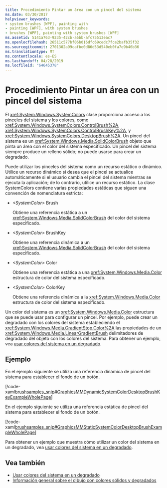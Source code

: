 ```yaml
---
title: Procedimiento Pintar un área con un pincel del sistema
ms.date: 03/30/2017
helpviewer_keywords:
- system brushes [WPF], painting with
- painting [WPF], with system brushes
- brushes [WPF], painting with system brushes [WPF]
ms.assetid: 5141a763-9235-42cb-a6bb-afc75513eac7
ms.openlocfilehash: 26511c577bf06b016dfc69cedc7fce2bafb35f32
ms.sourcegitcommit: 2701302a99cafbe0d86d53d540eb0fa7e9b46b36
ms.translationtype: MT
ms.contentlocale: es-ES
ms.lasthandoff: 04/28/2019
ms.locfileid: "64645378"
---
```

# <a name="how-to-paint-an-area-with-a-system-brush"></a>Procedimiento Pintar un área con un pincel del sistema
El <xref:System.Windows.SystemColors> clase proporciona acceso a los pinceles del sistema y los colores, como <xref:System.Windows.SystemColors.ControlBrush%2A>, <xref:System.Windows.SystemColors.ControlBrushKey%2A>, y <xref:System.Windows.SystemColors.DesktopBrush%2A>. Un pincel del sistema es un <xref:System.Windows.Media.SolidColorBrush> objeto que pinta un área con el color del sistema especificado. Un pincel del sistema siempre produce un relleno sólido; no puede usarse para crear un degradado.  
  
 Puede utilizar los pinceles del sistema como un recurso estático o dinámico. Utilice un recurso dinámico si desea que el pincel se actualice automáticamente si el usuario cambia el pincel del sistema mientras se ejecuta la aplicación; de lo contrario, utilice un recurso estático. La clase SystemColors contiene varias propiedades estáticas que siguen una convención de nomenclatura estricta:  
  
- *\<SystemColor>* Brush  
  
     Obtiene una referencia estática a un <xref:System.Windows.Media.SolidColorBrush> del color del sistema especificado.  
  
- *\<SystemColor>* BrushKey  
  
     Obtiene una referencia dinámica a un <xref:System.Windows.Media.SolidColorBrush> del color del sistema especificado.  
  
- *\<SystemColor>* Color  
  
     Obtiene una referencia estática a una <xref:System.Windows.Media.Color> estructura de color del sistema especificado.  
  
- *\<SystemColor>* ColorKey  
  
     Obtiene una referencia dinámica a la <xref:System.Windows.Media.Color> estructura de color del sistema especificado.  
  
 Un color del sistema es un <xref:System.Windows.Media.Color> estructura que se puede usar para configurar un pincel. Por ejemplo, puede crear un degradado con los colores del sistema estableciendo el <xref:System.Windows.Media.GradientStop.Color%2A> las propiedades de un <xref:System.Windows.Media.LinearGradientBrush> delimitadores de degradado del objeto con los colores del sistema. Para obtener un ejemplo, vea [usar colores del sistema en un degradado](how-to-use-system-colors-in-a-gradient.md).  
  
## <a name="example"></a>Ejemplo  
 En el ejemplo siguiente se utiliza una referencia dinámica de pincel del sistema para establecer el fondo de un botón.  
  
 [!code-xaml[brushsamples_snip#GraphicsMMDynamicSystemColorDesktopBrushKeyExampleWholePage](~/samples/snippets/csharp/VS_Snippets_Wpf/brushsamples_snip/CS/DynamicSystemBrushExample.xaml#graphicsmmdynamicsystemcolordesktopbrushkeyexamplewholepage)]  
  
 En el ejemplo siguiente se utiliza una referencia estática de pincel del sistema para establecer el fondo de un botón.  
  
 [!code-xaml[brushsamples_snip#GraphicsMMStaticSystemColorDesktopBrushExampleWholePage](~/samples/snippets/csharp/VS_Snippets_Wpf/brushsamples_snip/CS/StaticSystemBrushExample.xaml#graphicsmmstaticsystemcolordesktopbrushexamplewholepage)]  
  
 Para obtener un ejemplo que muestra cómo utilizar un color del sistema en un degradado, vea [usar colores del sistema en un degradado](how-to-use-system-colors-in-a-gradient.md).  
  
## <a name="see-also"></a>Vea también

- [Usar colores del sistema en un degradado](how-to-use-system-colors-in-a-gradient.md)
- [Información general sobre el dibujo con colores sólidos y degradados](painting-with-solid-colors-and-gradients-overview.md)
